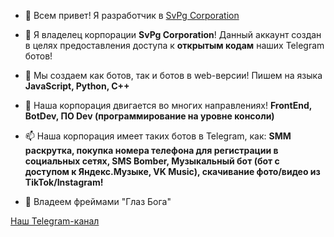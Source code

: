- 👋 Всем привет! Я разработчик в <a href=''>SvPg Corporation</a>
- 👀 Я владелец корпорации <b>SvPg Corporation</b>! Данный аккаунт создан в целях предоставления доступа к <b>открытым кодам</b> наших Telegram ботов!
- 🌱 Мы создаем как ботов, так и ботов в web-версии! Пишем на языка <b>JavaScript, Python, C++</b>
- 💞️ Наша корпорация двигается во многих направлениях! <b>FrontEnd, BotDev, ПО Dev (программирование на уровне консоли)</b>
- 📫 Наша корпорация имеет таких ботов в Telegram, как: <b>SMM раскрутка, покупка номера телефона для регистрации в социальных сетях, SMS Bomber, Музыкальный бот (бот с доступом к Яндекс.Музыке, VK Music), скачивание фото/видео из TikTok/Instagram!</b>

- 👀 Владеем фреймами "Глаз Бога"

<a href=''>Наш Telegram-канал</a>
